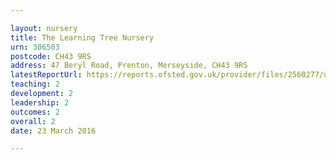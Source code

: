 ```yaml
---

layout: nursery
title: The Learning Tree Nursery
urn: 306503
postcode: CH43 9RS
address: 47 Beryl Road, Prenton, Merseyside, CH43 9RS
latestReportUrl: https://reports.ofsted.gov.uk/provider/files/2560277/urn/306503.pdf
teaching: 2
development: 2
leadership: 2
outcomes: 2
overall: 2
date: 23 March 2016

---
```

